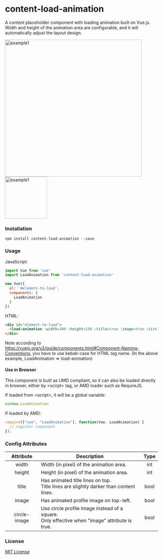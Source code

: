 # content-load-animation
A content placeholder component with loading animation built on Vue.js. Width and height of the animation area are configurable, and it will automatically adjust the layout design.  
  
<img src="https://j.gifs.com/MQXBoR.gif" alt="example1" width="450px"/><img src="https://j.gifs.com/pQnV7m.gif" alt="example1" width="138px"/>

### Installation
```nohighlight
npm install content-load-animation --save
```

### Usage
JavaScript:
```javascript
import Vue from 'vue'
import LoadAnimation from 'content-load-animation'

new Vue({
  el: '#element-to-load',
  components: {
    LoadAnimation    
  }
})
```

HTML:
```html
<div id="element-to-load">
  <load-animation :width=300 :height=150 :title=true :image=true :circle-image=false></load-animation>
</div>
```
Note according to https://vuejs.org/v2/guide/components.html#Component-Naming-Conventions, you have to use kebab-case for HTML tag name. (In the above example, LoadAnimation => load-animation)

#### Use in Browser

This component is built as UMD compliant, so it can also be loaded directly in browser, either by \<scirpt\> tag, or AMD loader such as RequireJS.
  
If loaded from \<script\>, it will be a global variable:
```javascript
window.LoadAnimation
```
If loaded by AMD:
```javascript
require(["vue", "LoadAnimation"], function(Vue, LoadAnimation) {
  // register component.
});
```

### Config Attributes
|   Attribute   |               Description                |  Type  |
| :-----------: | ---------------------------------------- | :----: |
| width         | Width (in pixel) of the animation area.   |  int   |
| height        | Height (in pixel) of the animation area.  |  int   |
| title         | Has animated title lines on top.<br>Title lines are slightly darker than content lines. |  bool  |
| image         | Has animated profile image on top-left.   |  bool  |
| circle-image  | Use circle profile image instead of a square. <br>Only effective when "image" attribute is true. |  bool  |




### License
[MIT License](https://github.com/yuanhang3260/content-load-placeholder/blob/master/LICENSE)

